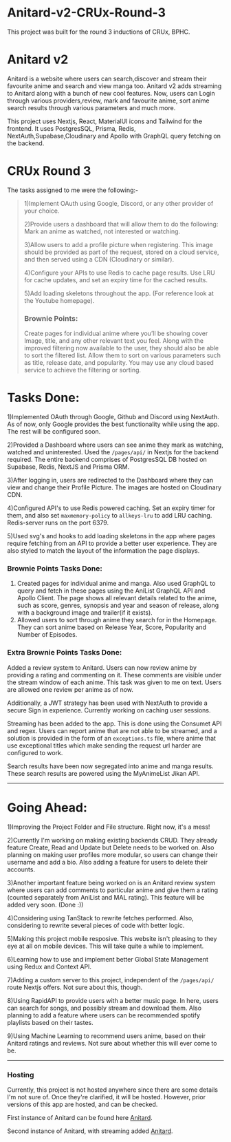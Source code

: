 # Anitard-v2-CRUx-Round-3

This project was built for the round 3 inductions of CRUx, BPHC.

# Anitard v2
Anitard is a website where users can search,discover and stream their favourite anime and search and view manga too. Anitard v2 adds streaming to Anitard along with a bunch of new cool features. Now, users can Login through various providers,review, mark and favourite anime,  sort anime search results through various parameters and much more.

This project uses Nextjs, React, MaterialUI icons and Tailwind for the frontend. It uses PostgresSQL, Prisma, Redis, NextAuth,Supabase,Cloudinary and Apollo with GraphQL query fetching on the backend.

# CRUx Round 3
The tasks assigned to me were the following:-
>1)Implement OAuth using Google, Discord, or any other provider of your choice.
>
>2)Provide users a dashboard that will allow them to do the following: Mark an anime as watched, not interested or watching.
>
>3)Allow users to add a profile picture when registering. This image should be provided as part of the request, stored on a cloud service, and then served using a CDN (Cloudinary or similar).
>
>4)Configure your APIs to use Redis to cache page results. Use LRU for cache updates, and set an expiry time for the cached results.
>
>5)Add loading skeletons throughout the app. (For reference look at the Youtube homepage).
>
>### Brownie Points:
>Create pages for individual anime where you’ll be showing cover Image, title, and any other relevant text you feel. Along with the improved filtering now available to the user, they should also be able to sort the filtered list. Allow them to sort on various parameters such as title, release date, and popularity. You may use any cloud based service to achieve the filtering or sorting. 

# Tasks Done:
1)Implemented OAuth through Google, Github and Discord using NextAuth. As of now, only Google provides the best functionality while using the app. The rest will be configured soon.

2)Provided a Dashboard where users can see anime they mark as watching, watched and uninterested. Used the `/pages/api/` in Nextjs for the backend required. The entire backend comprises of PostgresSQL DB hosted on Supabase, Redis, NextJS and Prisma ORM.

3)After logging in, users are redirected to the Dashboard where they can view and change their Profile Picture. The images are hosted on Cloudinary CDN.

4)Configured API's to use Redis powered caching. Set an expiry timer for them, and also set `maxmemory-policy` to `allkeys-lru` to add LRU caching. Redis-server runs on the port 6379.

5)Used svg's and hooks to add loading skeletons in the app where pages require fetching from an API to provide a better user experience. They are also styled to match the layout of the information the page displays.


### Brownie Points Tasks Done:
1) Created pages for individual anime and manga. Also used GraphQL to query and fetch in these pages using the AniList GraphQL API and Apollo Client. The page shows all relevant details related to the anime, such as score, genres, synopsis and year and season of release, along with a background image and trailer(if it exists).
2) Allowed users to sort through anime they search for in the Homepage. They can sort anime based on Release Year, Score, Popularity and Number of Episodes.

### Extra Brownie Points Tasks Done:
Added a review system to Anitard. Users can now review anime by providing a rating and commenting on it. These comments are visible under the stream window of each anime. This task was given to me on text. Users are allowed one review per anime as of now.

Additionally, a JWT strategy has been used with NextAuth to provide a secure Sign in experience. Currently working on caching user sessions. 

Streaming has been added to the app. This is done using the Consumet API and regex. Users can report anime that are not able to be streamed, and a solution is provided in the form of an `exceptions.ts` file, where anime that use exceptional titles which make sending the request url harder are configured to work.

Search results have been now segregated into anime and manga results. These search results are powered using the MyAnimeList Jikan API.

------------------------------------------------------------------
# Going Ahead:

1)Improving the Project Folder and File structure. Right now, it's a mess!

2)Currently I'm working on making existing backends CRUD. They already feature Create, Read and Update but Delete needs to be worked on. Also planning on making user profiles more modular, so users can change their username and add a bio. Also adding a feature for users to delete their accounts.

3)Another important feature being worked on is an Anitard review system where users can add comments to particular anime and give them a rating (counted separately from AniList and MAL rating). This feature will be added very soon. (Done :))

4)Considering using TanStack to rewrite fetches performed. Also, considering to rewrite several pieces of code with better logic.

5)Making this project mobile resposive. This website isn't pleasing to they eye at all on mobile devices. This will take quite a while to implement.

6)Learning how to use and implement better Global State Management using Redux and Context API.

7)Adding a custom server to this project, independent of the `/pages/api/` route Nextjs offers. Not sure about this, though.

8)Using RapidAPI to provide users with a better music page. In here, users can search for songs, and possibly stream and download them. Also planning to add a feature where users can be recommended spotify playlists based on their tastes.

9)Using Machine Learning to recommend users anime, based on their Anitard ratings and reviews. Not sure about whether this will ever come to be.

------------------------------------------------------------------
### Hosting
Currently, this project is not hosted anywhere since there are some details I'm not sure of. Once they're clarified, it will be hosted.
However, prior versions of this app are hosted, and can be checked.

First instance of Anitard can be found here [Anitard](https://anitard.vercel.app/).

Second instance of Anitard, with streaming added [Anitard](https://anitard.netlify.app/).
